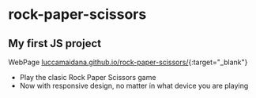 # rock-paper-scissors

## My first JS project

WebPage [luccamaidana.github.io/rock-paper-scissors/](https://luccamaidana.github.io/rock-paper-scissors/){:target="_blank"}

+ Play the clasic Rock Paper Scissors game
+ Now with responsive design, no matter in what device you are playing